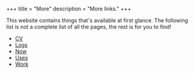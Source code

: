 +++
title = "More"
description = "More links."
+++

This website contains things that's available at first glance. The following
list is not a complete list of all the pages, the rest is for you to find!

- [CV](/cv)
- [Logs](/logs)
- [Now](/now)
- [Uses](/uses)
- [Work](/work)
